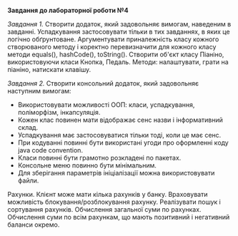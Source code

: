 **Завдання до лабораторної роботи №4**

*Завдання 1.* Створити додаток, який задовольняє вимогам, наведеним в завданні. Успадкування застосовувати тільки в тих завданнях, в яких це логічно обґрунтоване. Аргументувати приналежність класу кожного створюваного методу і коректно перевизначити для кожного класу методи equals(), hashCode(), toString(). Створити об'єкт класу Піаніно, використовуючи класи Кнопка, Педаль. Методи: налаштувати, грати на піаніно, натискати клавішу.


*Завдання 2.* Створити консольний додаток, який задовольняє наступним вимогам:

- Використовувати можливості ООП: класи, успадкування, поліморфізм, інкапсуляція. 
- Кожен клас повинен мати відображає сенс назви і інформативний склад. 
- Успадкування має застосовуватися тільки тоді, коли це має сенс. 
- При кодуванні повинні бути використані угоди про оформленні коду java code convention. 
- Класи повинні бути грамотно розкладені по пакетах. 
- Консольне меню повинно бути мінімальним. 
- Для зберігання параметрів ініціалізації можна використовувати файли. 

Рахунки. Клієнт може мати кілька рахунків у банку. Враховувати можливість блокування/розблокування рахунку. Реалізувати пошук і сортування рахунків. Обчислення загальної суми по рахунках. Обчислення суми по всім рахункам, що мають позитивний і негативний баланси окремо.
